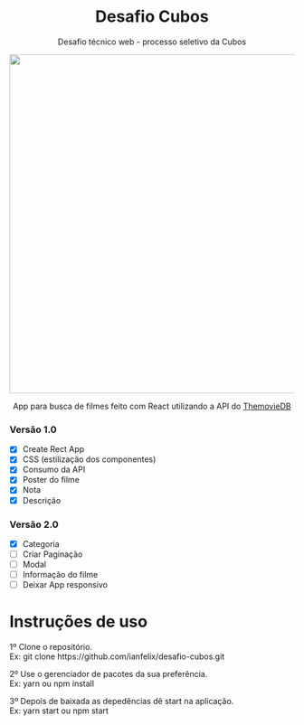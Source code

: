 <h1 align="center">
Desafio Cubos
</h1>

<p align="center">
Desafio técnico web - processo seletivo da Cubos
<p>

<p align='center'>
  <img width='600px' src='https://user-images.githubusercontent.com/62842327/91229619-8c6a1480-e700-11ea-8930-ecc3b42ba3e4.gif' />
<p>
  
<p align="center">
  App para busca de filmes feito com React utilizando a API do <a href='https://www.themoviedb.org/'>ThemovieDB</a>
<p>

### Versão 1.0

- [x] Create Rect App
- [x] CSS (estilização dos componentes)
- [x] Consumo da API
- [x] Poster do filme
- [x] Nota
- [x] Descrição

### Versão 2.0

- [x] Categoria
- [ ] Criar Paginação
- [ ] Modal
- [ ] Informação do filme
- [ ] Deixar App responsivo

<h1>
Instruções de uso
</h1>

<p>
1º Clone o repositório. </br>
Ex: git clone https://github.com/ianfelix/desafio-cubos.git
</p>

<p>
2º Use o gerenciador de pacotes da sua preferência. </br>
Ex: yarn ou npm install
</p>

<p>
3º Depois de baixada as depedências dê start na aplicação. </br>
Ex: yarn start ou npm start
</p>
